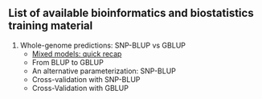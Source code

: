 ## List of available bioinformatics and biostatistics training material

1. Whole-genome predictions: SNP-BLUP vs GBLUP 
	- [Mixed models: quick recap](../r_notebooks/mixed_models.md)
	- From BLUP to GBLUP
	- An alternative parameterization: SNP-BLUP
	- Cross-validation with SNP-BLUP
	- Cross-Validation with GBLUP
